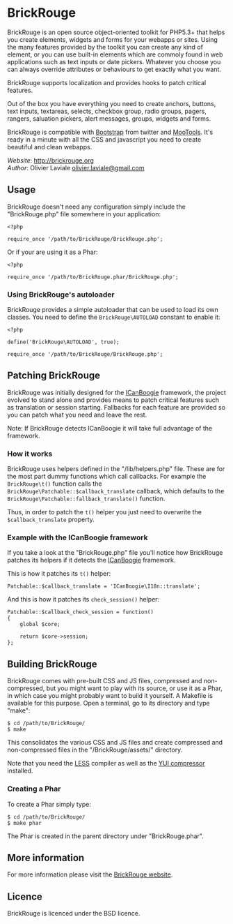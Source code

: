BrickRouge
==========

BrickRouge is an open source object-oriented toolkit for PHP5.3+ that helps you create elements,
widgets and forms for your webapps or sites. Using the many features provided by the toolkit you
can create any kind of element, or you can use built-in elements which are commoly found in web
applications such as text inputs or date pickers. Whatever you choose you can
always override attributes or behaviours to get exactly what you want.

BrickRouge supports localization and provides hooks to patch critical features.

Out of the box you have everything you need to create anchors, buttons, text inputs, textareas,
selects, checkbox group, radio groups, pagers, rangers, saluation pickers, alert messages, groups,
widgets and forms.

BrickRouge is compatible with
[Bootstrap](http://twitter.github.com/bootstrap/) from twitter and
[MooTools](http://mootools.net). It's ready in a minute
with all the CSS and javascript you need to create beautiful and clean webapps.

*Website*: <http://brickrouge.org>  
*Author*: Olivier Laviale <olivier.laviale@gmail.com>


Usage
-----

BrickRouge doesn't need any configuration simply include the "BrickRouge.php" file somewhere
in your application:

	<?php
	
	require_once '/path/to/BrickRouge/BrickRouge.php';
	
Or if your are using it as a Phar:

	<?php
	
	require_once '/path/to/BrickRouge.phar/BrickRouge.php';


### Using BrickRouge's autoloader

BrickRouge provides a simple autoloader that can be used to load its own classes. You need to
define the `BrickRouge\AUTOLOAD` constant to enable it:

	<?php
	
	define('BrickRouge\AUTOLOAD', true);
	
	require_once '/path/to/BrickRouge/BrickRouge.php';





Patching BrickRouge
-------------------

BrickRouge was initially designed for the
[ICanBoogie](https://github.com/ICanBoogie/ICanBoogie) framework, the project evolved to
stand alone and provides means to patch critical features such as translation or
session starting. Fallbacks for each feature are provided so you can patch what you need
and leave the rest.

Note: If BrickRouge detects ICanBoogie it will take full advantage of the framework.


### How it works

BrickRouge uses helpers defined in the "/lib/helpers.php" file. These are for the most part dummy
functions which call callbacks. For example the `BrickRouge\t()` function calls the
`BrickRouge\Patchable::$callback_translate` callback, which defaults to the
`BrickRouge\Patchable::fallback_translate()` function.

Thus, in order to patch the `t()` helper you just need to overwrite the `$callback_translate`
property.  


### Example with the ICanBoogie framework

If you take a look at the "BrickRouge.php" file you'll notice how BrickRouge patches its helpers if
it detects the [ICanBoogie](https://github.com/ICanBoogie/ICanBoogie) framework.

This is how it patches its `t()` helper:

	Patchable::$callback_translate = 'ICanBoogie\I18n::translate';
	
And this is how it patches its `check_session()` helper:

	Patchable::$callback_check_session = function()
	{
		global $core;

		return $core->session;
	};




Building BrickRouge
-------------------

BrickRouge comes with pre-built CSS and JS files, compressed and non-compressed, but you might
want to play with its source, or use it as a Phar, in which case you might probably want to build
it yourself. A Makefile is available for this purpose. Open a terminal, go to its directory and
type "make":

	$ cd /path/to/BrickRouge/
	$ make

This consolidates the various CSS and JS files and create compressed and non-compressed
files in the "/BrickRouge/assets/" directory.

Note that you need the [LESS](http://lesscss.org/) compiler as well as the
[YUI compressor](http://developer.yahoo.com/yui/compressor/) installed.


### Creating a Phar

To create a Phar simply type:

	$ cd /path/to/BrickRouge/
	$ make phar

The Phar is created in the parent directory under "BrickRouge.phar".




More information
----------------

For more information please visit the [BrickRouge website](http://brickrouge.org/).




Licence
-------

BrickRouge is licenced under the BSD licence.